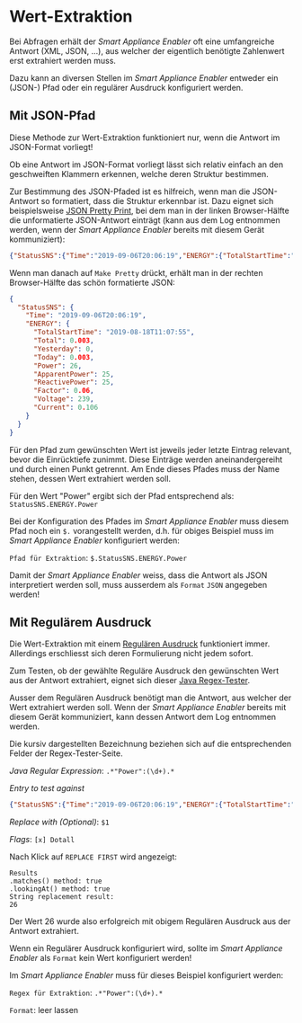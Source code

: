 # Wert-Extraktion 

Bei Abfragen erhält der *Smart Appliance Enabler* oft eine umfangreiche Antwort (XML, JSON, ...), aus welcher der eigentlich benötigte Zahlenwert erst extrahiert werden muss.

Dazu kann an diversen Stellen im *Smart Appliance Enabler* entweder ein (JSON-) Pfad oder ein regulärer Ausdruck konfiguriert werden.

## Mit JSON-Pfad

Diese Methode zur Wert-Extraktion funktioniert nur, wenn die Antwort im JSON-Format vorliegt!

Ob eine Antwort im JSON-Format vorliegt lässt sich relativ einfach an den geschweiften Klammern erkennen, welche deren Struktur bestimmen. 

Zur Bestimmung des JSON-Pfaded ist es hilfreich, wenn man die JSON-Antwort so formatiert, dass die Struktur erkennbar ist. Dazu eignet sich beispielsweise [JSON Pretty Print](https://jsonformatter.org/json-pretty-print), bei dem man in der linken Browser-Hälfte die unformatierte JSON-Antwort einträgt (kann aus dem Log entnommen werden, wenn der *Smart Appliance Enabler* bereits mit diesem Gerät kommuniziert):
```json
{"StatusSNS":{"Time":"2019-09-06T20:06:19","ENERGY":{"TotalStartTime":"2019-08-18T11:07:55","Total":0.003,"Yesterday":0.000,"Today":0.003,"Power":26,"ApparentPower":25,"ReactivePower":25,"Factor":0.06,"Voltage":239,"Current":0.106}}}
```
Wenn man danach auf `Make Pretty` drückt, erhält man in der rechten Browser-Hälfte das schön formatierte JSON:
```json
{
  "StatusSNS": {
    "Time": "2019-09-06T20:06:19",
    "ENERGY": {
      "TotalStartTime": "2019-08-18T11:07:55",
      "Total": 0.003,
      "Yesterday": 0,
      "Today": 0.003,
      "Power": 26,
      "ApparentPower": 25,
      "ReactivePower": 25,
      "Factor": 0.06,
      "Voltage": 239,
      "Current": 0.106
    }
  }
}
```
Für den Pfad zum gewünschten Wert ist jeweils jeder letzte Eintrag relevant, bevor die Einrücktiefe zunimmt. Diese Einträge werden aneinandergereiht und durch einen Punkt getrennt. Am Ende dieses Pfades muss der Name stehen, dessen Wert extrahiert werden soll.

Für den Wert "Power" ergibt sich der Pfad entsprechend als:
`StatusSNS.ENERGY.Power`

Bei der Konfiguration des Pfades im *Smart Appliance Enabler* muss diesem Pfad noch ein `$.` vorangestellt werden, d.h. für obiges Beispiel muss im *Smart Appliance Enabler* konfiguriert werden:

`Pfad für Extraktion`: `$.StatusSNS.ENERGY.Power`

Damit der *Smart Appliance Enabler* weiss, dass die Antwort als JSON interpretiert werden soll, muss ausserdem als `Format` `JSON` angegeben werden!

## Mit Regulärem Ausdruck

Die Wert-Extraktion mit einem [Regulären Ausdruck](http://www.regexe.de/hilfe.jsp) funktioniert immer. Allerdings erschliesst sich deren Formulierung nicht jedem sofort. 

Zum Testen, ob der gewählte Reguläre Ausdruck den gewünschten Wert aus der Antwort extrahiert, eignet sich dieser [Java Regex-Tester](https://www.freeformatter.com/java-regex-tester.html).

Ausser dem Regulären Ausdruck benötigt man die Antwort, aus welcher der Wert extrahiert werden soll. Wenn der *Smart Appliance Enabler* bereits mit diesem Gerät kommuniziert, kann dessen Antwort dem Log entnommen werden.

Die kursiv dargestellten Bezeichnung beziehen sich auf die entsprechenden Felder der Regex-Tester-Seite.

_Java Regular Expression_: `.*"Power":(\d+).*`

_Entry to test against_
```json
{"StatusSNS":{"Time":"2019-09-06T20:06:19","ENERGY":{"TotalStartTime":"2019-08-18T11:07:55","Total":0.003,"Yesterday":0.000,"Today":0.003,"Power":26,"ApparentPower":25,"ReactivePower":25,"Factor":0.06,"Voltage":239,"Current":0.106}}}
```

_Replace with (Optional)_: `$1`

_Flags_: `[x] Dotall`

Nach Klick auf `REPLACE FIRST` wird angezeigt:

```
Results
.matches() method: true
.lookingAt() method: true
String replacement result:
26
```

Der Wert 26 wurde also erfolgreich mit obigem Regulären Ausdruck aus der Antwort extrahiert.

Wenn ein Regulärer Ausdruck konfiguriert wird, sollte im *Smart Appliance Enabler* als `Format` kein Wert konfiguriert werden!

Im *Smart Appliance Enabler* muss für dieses Beispiel konfiguriert werden:

`Regex für Extraktion`: `.*"Power":(\d+).*`

`Format`: leer lassen
